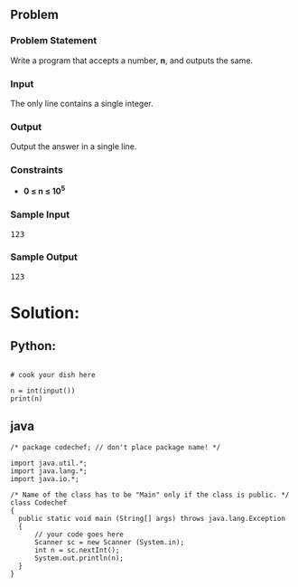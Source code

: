<div id="problem-statement" class="_problemBody_lulsq_29 print"><h2>Problem</h2>
<h3>Problem Statement</h3>
<p>Write a program that accepts a number, <b>n</b>, and outputs the same.
</p>
<h3>Input</h3>
<p>The only line contains a single integer. </p>
<h3>Output</h3>
<p>Output the answer in a single line.</p>
<h3>Constraints</h3>
<ul>
<li><b>0 ≤ n ≤ 10<sup>5</sup></b></li>
</ul>
<h3>Sample Input</h3>
<pre>123
</pre>
<h3>Sample Output</h3>
<pre>123
</pre></div>

# Solution:

## Python:
```
  
# cook your dish here

n = int(input())
print(n)
```
## java
  ```
  /* package codechef; // don't place package name! */

import java.util.*;
import java.lang.*;
import java.io.*;

/* Name of the class has to be "Main" only if the class is public. */
class Codechef
{
	public static void main (String[] args) throws java.lang.Exception
	{
		// your code goes here
		Scanner sc = new Scanner (System.in);
		int n = sc.nextInt();
		System.out.println(n);
	}
}

  ```
